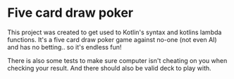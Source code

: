 # Five card draw poker
This project was created to get used to Kotlin's syntax and kotlins lambda functions.
It's a five card draw poker game against no-one (not even AI) and has no betting.. so it's endless fun!

There is also some tests to make sure computer isn't cheating on you when checking your result.
And there should also be valid deck to play with.
